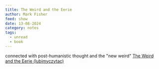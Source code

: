 ```yaml
---
title: The Weird and the Eerie
author: Mark Fisher
feed: show
date: 13-08-2024
category: notes
tags:
  - unread
  - book
---
```

connected with post-humanistic thought and the "new weird"
[The Weird and the Eerie (lubimyczytac)](https://lubimyczytac.pl/ksiazka/4934723/the-weird-and-the-eerie)